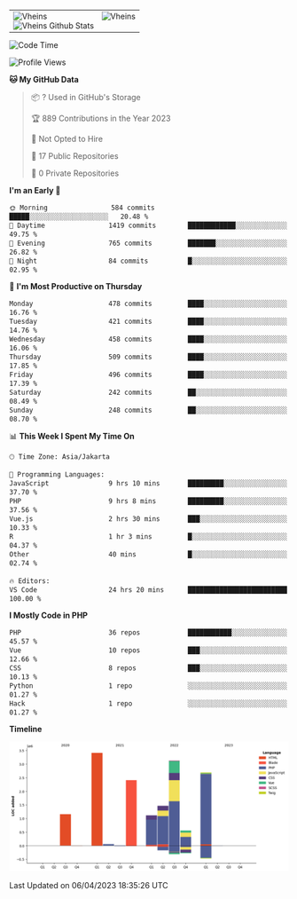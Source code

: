 <table>
  <tr>
    <td valign="top">
      <img src="https://github-readme-streak-stats.herokuapp.com/?user=Vheins&" alt="Vheins" /><br/>
      <img src="https://github-readme-stats.vercel.app/api?username=vheins&count_private=true&show_icons=true" alt="Vheins Github Stats">
    </td>
    <td valign="top">
      <img src="https://github-readme-stats.vercel.app/api/top-langs/?username=Vheins&count_private=true" alt="Vheins" /><br/>
    </td>
  </tr>
</table>

<!--START_SECTION:waka-->
![Code Time](http://img.shields.io/badge/Code%20Time-124%20hrs%2037%20mins-blue)

![Profile Views](http://img.shields.io/badge/Profile%20Views-0-blue)

**🐱 My GitHub Data** 

> 📦 ? Used in GitHub's Storage 
 > 
> 🏆 889 Contributions in the Year 2023
 > 
> 🚫 Not Opted to Hire
 > 
> 📜 17 Public Repositories 
 > 
> 🔑 0 Private Repositories 
 > 
**I'm an Early 🐤** 

```text
🌞 Morning                584 commits         █████░░░░░░░░░░░░░░░░░░░░   20.48 % 
🌆 Daytime                1419 commits        ████████████░░░░░░░░░░░░░   49.75 % 
🌃 Evening                765 commits         ███████░░░░░░░░░░░░░░░░░░   26.82 % 
🌙 Night                  84 commits          █░░░░░░░░░░░░░░░░░░░░░░░░   02.95 % 
```
📅 **I'm Most Productive on Thursday** 

```text
Monday                   478 commits         ████░░░░░░░░░░░░░░░░░░░░░   16.76 % 
Tuesday                  421 commits         ████░░░░░░░░░░░░░░░░░░░░░   14.76 % 
Wednesday                458 commits         ████░░░░░░░░░░░░░░░░░░░░░   16.06 % 
Thursday                 509 commits         ████░░░░░░░░░░░░░░░░░░░░░   17.85 % 
Friday                   496 commits         ████░░░░░░░░░░░░░░░░░░░░░   17.39 % 
Saturday                 242 commits         ██░░░░░░░░░░░░░░░░░░░░░░░   08.49 % 
Sunday                   248 commits         ██░░░░░░░░░░░░░░░░░░░░░░░   08.70 % 
```


📊 **This Week I Spent My Time On** 

```text
🕑︎ Time Zone: Asia/Jakarta

💬 Programming Languages: 
JavaScript               9 hrs 10 mins       █████████░░░░░░░░░░░░░░░░   37.70 % 
PHP                      9 hrs 8 mins        █████████░░░░░░░░░░░░░░░░   37.56 % 
Vue.js                   2 hrs 30 mins       ███░░░░░░░░░░░░░░░░░░░░░░   10.33 % 
R                        1 hr 3 mins         █░░░░░░░░░░░░░░░░░░░░░░░░   04.37 % 
Other                    40 mins             █░░░░░░░░░░░░░░░░░░░░░░░░   02.74 % 

🔥 Editors: 
VS Code                  24 hrs 20 mins      █████████████████████████   100.00 % 
```

**I Mostly Code in PHP** 

```text
PHP                      36 repos            ███████████░░░░░░░░░░░░░░   45.57 % 
Vue                      10 repos            ███░░░░░░░░░░░░░░░░░░░░░░   12.66 % 
CSS                      8 repos             ███░░░░░░░░░░░░░░░░░░░░░░   10.13 % 
Python                   1 repo              ░░░░░░░░░░░░░░░░░░░░░░░░░   01.27 % 
Hack                     1 repo              ░░░░░░░░░░░░░░░░░░░░░░░░░   01.27 % 
```



**Timeline**

![Lines of Code chart](https://raw.githubusercontent.com/vheins/vheins/main/assets/bar_graph.png)


 Last Updated on 06/04/2023 18:35:26 UTC
<!--END_SECTION:waka-->
